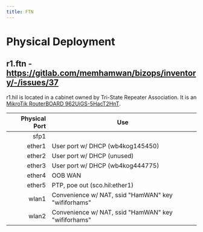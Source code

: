 ```yaml
---
title: FTN
---
```


# Physical Deployment

## r1.ftn - https://gitlab.com/memhamwan/bizops/inventory/-/issues/37

r1.hil is located in a cabinet owned by Tri-State Repeater Association. It is an [MikroTik RouterBOARD 962UiGS-5HacT2HnT](/engineering-references/mikrotik-hAP-ac.pdf).

| Physical Port | Use                                                 |
| ------------: | --------------------------------------------------- |
|          sfp1 |                                                     |
|        ether1 | User port w/ DHCP (wb4kog145450)                    |
|        ether2 | User port w/ DHCP (unused)                          |
|        ether3 | User port w/ DHCP (wb4kog444775)                    |
|        ether4 | OOB WAN                                             |
|        ether5 | PTP, poe out (sco.hil:ether1)                       |
|         wlan1 | Convenience w/ NAT, ssid "HamWAN" key "wififorhams" |
|         wlan2 | Convenience w/ NAT, ssid "HamWAN" key "wififorhams" |

